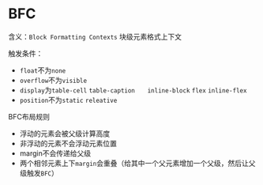 # BFC

含义：`Block Formatting Contexts` 块级元素格式上下文

触发条件：

- `float`不为`none`
- `overflow`不为`visible`
- `display`为`table-cell`   `table-caption` `   inline-block` `flex` `inline-flex` 
- `position`不为`static`  `releative`

BFC布局规则

- 浮动的元素会被父级计算高度
- 非浮动的元素不会浮动元素位置
- margin不会传递给父级
- 两个相邻元素上下`margin`会重叠（给其中一个父元素增加一个父级，然后让父级触发`BFC`）